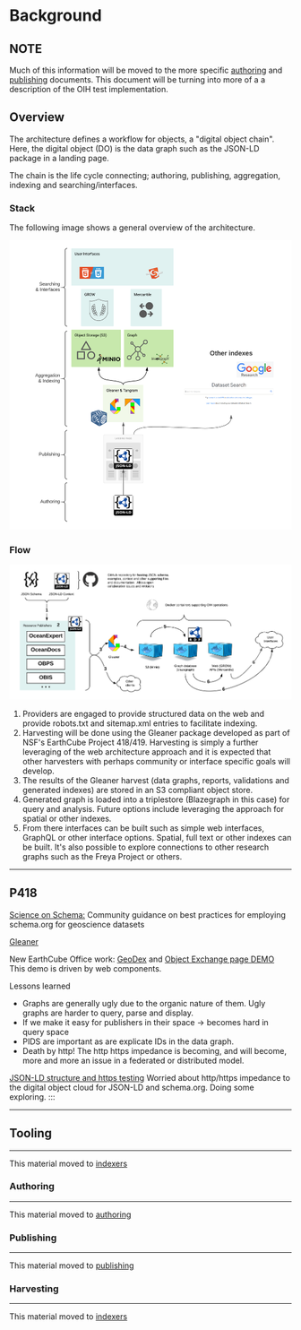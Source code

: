 # Background

## NOTE

Much of this information will be moved to the more specific
[authoring](authoring.md) and [publishing](publishing.md)
documents. This document will be turning into more of a
a description of the OIH test implementation. 
## Overview

The architecture defines a workflow for objects, a \"digital object
chain\". Here, the digital object (DO) is the data graph such as the
JSON-LD package in a landing page.

The chain is the life cycle connecting; authoring, publishing,
aggregation, indexing and searching/interfaces.

### Stack

The following image shows a general overview of the architecture.

![](./images/stack.png)

### Flow

![](./images/flow.png)

1. Providers are engaged to provide structured data on the web and
    provide robots.txt and sitemap.xml entries to facilitate indexing.
2. Harvesting will be done using the Gleaner package developed as part
    of NSF\'s EarthCube Project 418/419. Harvesting is simply a further
    leveraging of the web architecture approach and it is expected that
    other harvesters with perhaps community or interface specific goals
    will develop.
3. The results of the Gleaner harvest (data graphs, reports,
    validations and generated indexes) are stored in an S3 compliant
    object store.
4. Generated graph is loaded into a triplestore (Blazegraph in this
    case) for query and analysis. Future options include leveraging the
    approach for spatial or other indexes.
5. From there interfaces can be built such as simple web interfaces,
    GraphQL or other interface options. Spatial, full text or other
    indexes can be built. It\'s also possible to explore connections to
    other research graphs such as the Freya Project or others.

------------------------------------------------------------------------

## P418


[Science on Schema:](https://github.com/ESIPFed/science-on-schema.org/)
Community guidance on best practices for employing schema.org for
geoscience datasets

[Gleaner](https://gleaner.io/)

New EarthCube Office work: [GeoDex](https://geodex.org/) and [Object
Exchange page
DEMO](https://dx.geodex.org/?o=/iris/107b0c662fa9051d3714b0e93fef981713d2ca48.jsonld)
This demo is driven by web components.

Lessons learned

- Graphs are generally ugly due to the organic nature of them. Ugly
    graphs are harder to query, parse and display.
- If we make it easy for publishers in their space -\> becomes hard in
    query space
- PIDS are important as are explicate IDs in the data graph.
- Death by http! The http https impedance is becoming, and will
    become, more and more an issue in a federated or distributed model.

[JSON-LD structure and https
testing](https://github.com/fils/JSON-LD_inspection) Worried about
http/https impedance to the digital object cloud for JSON-LD and
schema.org. Doing some exploring.
:::

------------------------------------------------------------------------

## Tooling

------------------------------------------------------------------------

This material moved to [indexers](./indexers.md)



### Authoring

------------------------------------------------------------------------

This material moved to [authoring](authoring.md)

### Publishing

------------------------------------------------------------------------

This material moved to [publishing](./publishing.md)

### Harvesting

------------------------------------------------------------------------

This material moved to [indexers](./indexers.md)


